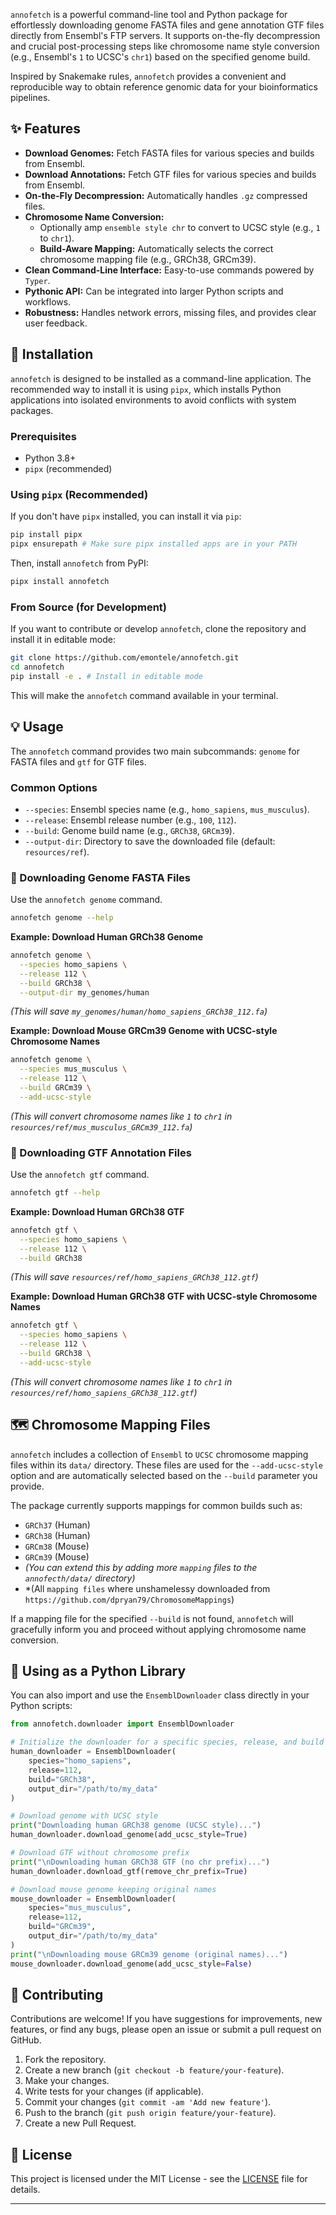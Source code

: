 `annofetch` is a powerful command-line tool and Python package for effortlessly downloading genome FASTA files and gene annotation GTF files directly from Ensembl's FTP servers. It supports on-the-fly decompression and crucial post-processing steps like chromosome name style conversion (e.g., Ensembl's `1` to UCSC's `chr1`) based on the specified genome build.

Inspired by Snakemake rules, `annofetch` provides a convenient and reproducible way to obtain reference genomic data for your bioinformatics pipelines.

## ✨ Features

* **Download Genomes:** Fetch FASTA files for various species and builds from Ensembl.
* **Download Annotations:** Fetch GTF files for various species and builds from Ensembl.
* **On-the-Fly Decompression:** Automatically handles `.gz` compressed files.
* **Chromosome Name Conversion:**
    * Optionally amp `ensemble style chr` to convert to UCSC style (e.g., `1` to `chr1`).
    * **Build-Aware Mapping:** Automatically selects the correct chromosome mapping file (e.g., GRCh38, GRCm39).
* **Clean Command-Line Interface:** Easy-to-use commands powered by `Typer`.
* **Pythonic API:** Can be integrated into larger Python scripts and workflows.
* **Robustness:** Handles network errors, missing files, and provides clear user feedback.


## 🚀 Installation

`annofetch` is designed to be installed as a command-line application. The recommended way to install it is using `pipx`, which installs Python applications into isolated environments to avoid conflicts with system packages.

### Prerequisites

* Python 3.8+
* `pipx` (recommended)


### Using `pipx` (Recommended)

If you don't have `pipx` installed, you can install it via `pip`:

```bash
pip install pipx
pipx ensurepath # Make sure pipx installed apps are in your PATH
```

Then, install `annofetch` from PyPI:

```bash
pipx install annofetch
```

### From Source (for Development)

If you want to contribute or develop `annofetch`, clone the repository and install it in editable mode:

```bash
git clone https://github.com/emontele/annofetch.git
cd annofetch
pip install -e . # Install in editable mode
```

This will make the `annofetch` command available in your terminal.

## 💡 Usage

The `annofetch` command provides two main subcommands: `genome` for FASTA files and `gtf` for GTF files.

### Common Options

* `--species`: Ensembl species name (e.g., `homo_sapiens`, `mus_musculus`).
* `--release`: Ensembl release number (e.g., `100`, `112`).
* `--build`: Genome build name (e.g., `GRCh38`, `GRCm39`).
* `--output-dir`: Directory to save the downloaded file (default: `resources/ref`).


### 🧬 Downloading Genome FASTA Files

Use the `annofetch genome` command.

```bash
annofetch genome --help
```

**Example: Download Human GRCh38 Genome**

```bash
annofetch genome \
  --species homo_sapiens \
  --release 112 \
  --build GRCh38 \
  --output-dir my_genomes/human
```

*(This will save `my_genomes/human/homo_sapiens_GRCh38_112.fa`)*

**Example: Download Mouse GRCm39 Genome with UCSC-style Chromosome Names**

```bash
annofetch genome \
  --species mus_musculus \
  --release 112 \
  --build GRCm39 \
  --add-ucsc-style
```

*(This will convert chromosome names like `1` to `chr1` in `resources/ref/mus_musculus_GRCm39_112.fa`)*

### 📝 Downloading GTF Annotation Files

Use the `annofetch gtf` command.

```bash
annofetch gtf --help
```

**Example: Download Human GRCh38 GTF**

```bash
annofetch gtf \
  --species homo_sapiens \
  --release 112 \
  --build GRCh38
```
*(This will save `resources/ref/homo_sapiens_GRCh38_112.gtf`)*

**Example: Download Human GRCh38 GTF with UCSC-style Chromosome Names**

```bash
annofetch gtf \
  --species homo_sapiens \
  --release 112 \
  --build GRCh38 \
  --add-ucsc-style
```

*(This will convert chromosome names like `1` to `chr1` in `resources/ref/homo_sapiens_GRCh38_112.gtf`)*



## 🗺️ Chromosome Mapping Files

`annofetch` includes a collection of `Ensembl` to `UCSC` chromosome mapping files within its `data/` directory. These files are used for the `--add-ucsc-style` option and are automatically selected based on the `--build` parameter you provide.

The package currently supports mappings for common builds such as:

* `GRCh37` (Human)
* `GRCh38` (Human)
* `GRCm38` (Mouse)
* `GRCm39` (Mouse)
* *(You can extend this by adding more `mapping` files to the `annofecth/data/` directory)*
* *(All `mapping files` where unshamelessy downloaded from `https://github.com/dpryan79/ChromosomeMappings`)

If a mapping file for the specified `--build` is not found, `annofetch` will gracefully inform you and proceed without applying chromosome name conversion.

## 🐍 Using as a Python Library

You can also import and use the `EnsemblDownloader` class directly in your Python scripts:

```python
from annofetch.downloader import EnsemblDownloader

# Initialize the downloader for a specific species, release, and build
human_downloader = EnsemblDownloader(
    species="homo_sapiens",
    release=112,
    build="GRCh38",
    output_dir="/path/to/my_data"
)

# Download genome with UCSC style
print("Downloading human GRCh38 genome (UCSC style)...")
human_downloader.download_genome(add_ucsc_style=True)

# Download GTF without chromosome prefix
print("\nDownloading human GRCh38 GTF (no chr prefix)...")
human_downloader.download_gtf(remove_chr_prefix=True)

# Download mouse genome keeping original names
mouse_downloader = EnsemblDownloader(
    species="mus_musculus",
    release=112,
    build="GRCm39",
    output_dir="/path/to/my_data"
)
print("\nDownloading mouse GRCm39 genome (original names)...")
mouse_downloader.download_genome(add_ucsc_style=False)
```


## 🤝 Contributing

Contributions are welcome! If you have suggestions for improvements, new features, or find any bugs, please open an issue or submit a pull request on GitHub.

1. Fork the repository.
2. Create a new branch (`git checkout -b feature/your-feature`).
3. Make your changes.
4. Write tests for your changes (if applicable).
5. Commit your changes (`git commit -am 'Add new feature'`).
6. Push to the branch (`git push origin feature/your-feature`).
7. Create a new Pull Request.

## 📄 License

This project is licensed under the MIT License - see the [LICENSE](LICENSE.txt) file for details.

---


